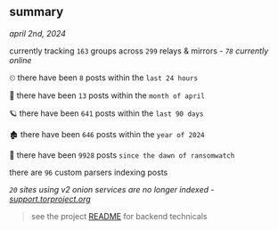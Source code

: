 
## summary
_april 2nd, 2024_

currently tracking `163` groups across `299` relays & mirrors - _`78` currently online_

⏲ there have been `8` posts within the `last 24 hours`

🦈 there have been `13` posts within the `month of april`

🪐 there have been `641` posts within the `last 90 days`

🏚 there have been `646` posts within the `year of 2024`

🦕 there have been `9928` posts `since the dawn of ransomwatch`

there are `96` custom parsers indexing posts

_`20` sites using v2 onion services are no longer indexed - [support.torproject.org](https://support.torproject.org/onionservices/v2-deprecation/)_

> see the project [README](https://github.com/joshhighet/ransomwatch#ransomwatch--) for backend technicals
